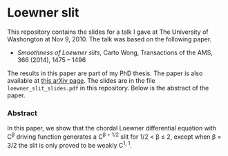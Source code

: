 # Loewner slit

This repository contains the slides for a talk I gave at The University of Washongton at Nov 9, 2010. The talk was based on the following paper.

- *Smoothness of Loewner slits*, Carto Wong, Transactions of the AMS, 366 (2014), 1475 – 1496

The results in this paper are part of my PhD thesis. The paper is also available at [this arXiv page](http://arxiv.org/abs/1201.5856). The slides are in the file `loewner_slit_slides.pdf` in this repository. Below is the abstract of the paper.

###  Abstract
In this paper, we show that the chordal Loewner differential equation with C<sup>β</sup> driving function generates a C<sup>β + 1/2</sup> slit for 1/2 < β ≤ 2, except when β = 3/2 the slit is only proved to be weakly C<sup>1, 1</sup>.
